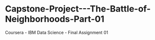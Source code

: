 # Capstone-Project---The-Battle-of-Neighborhoods-Part-01
Coursera - IBM Data Science - Final Assignment 01
